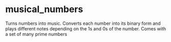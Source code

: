# musical_numbers
Turns numbers into music. Converts each number into its binary form and plays different notes depending on the 1s and 0s of the number. Comes with a set of many prime numbers

